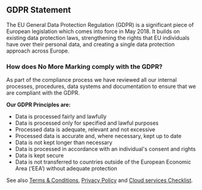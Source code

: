 ## GDPR Statement
The EU General Data Protection Regulation (GDPR) is a significant piece of European legislation which comes
into force in May 2018. It builds on existing data protection laws, strengthening the rights that EU individuals have over
their personal data, and creating a single data protection approach across Europe.
### How does No More Marking comply with the GDPR?
As part of the compliance process we have reviewed all our internal processes, procedures, data systems and documentation to ensure that we are compliant with the GDPR.

**Our GDPR Principles are:**
* Data is processed fairly and lawfully
* Data is processed only for specified and lawful purposes
* Processed data is adequate, relevant and not excessive
* Processed data is accurate and, where necessary, kept up to date 
* Data is not kept longer than necessary
* Data is processed in accordance with an individual's consent and rights
* Data is kept secure
* Data is not transferred to countries outside of the European Economic Area (‘EEA’) without adequate
protection

See also [Terms & Conditions](https://www.nomoremarking.com/terms), [Privacy Policy](https://www.nomoremarking.com/privacy) and [Cloud services Checklist](https://www.nomoremarking.com/CloudServicesChecklist.pdf).
